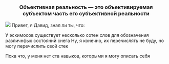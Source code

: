 <h3 align="center">Объективная реальность — это объективируемая субъектом часть его субъективной реальности</h3>

![](https://static.wikia.nocookie.net/dota2_gamepedia/images/c/c9/Emoticon_huh.gif/revision/latest?cb=20180504011823)
Привет, я Давид, знал ли ты, что: 

У эскимосов существует несколько сотен слов для обозначения различнфых состояний снега
Ну, я конечно, их перечислять не буду, но могу перечислить свой стек

Пока что, у меня нет ста навыков, которыми я могу описать себя
